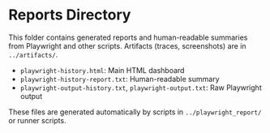 # Reports Directory

This folder contains generated reports and human-readable summaries from Playwright and other scripts. Artifacts (traces, screenshots) are in `../artifacts/`.

- `playwright-history.html`: Main HTML dashboard
- `playwright-history-report.txt`: Human-readable summary
- `playwright-output-history.txt`, `playwright-output.txt`: Raw Playwright output

These files are generated automatically by scripts in `../playwright_report/` or runner scripts.
